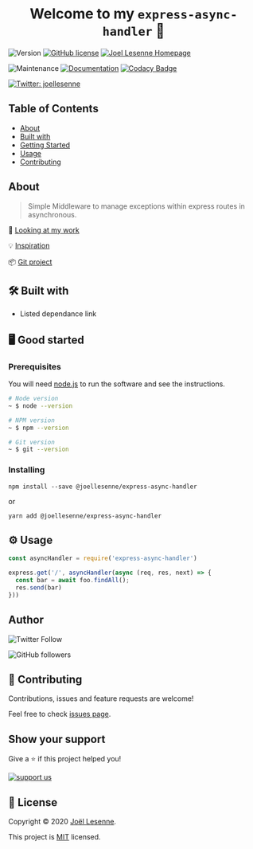 <h1 align="center">Welcome to my <code>express-async-handler</code> 👋</h1>

![Version](https://img.shields.io/badge/version-1.0.0-blue.svg?cacheSeconds=2592000) [![GitHub license](https://img.shields.io/badge/Mit-License-blue.svg?style=flat-square)](LICENSE) [![Joel Lesenne Homepage](https://img.shields.io/badge/joellesenne-HomePage-blue.svg?style=flat-square)](https//joellesenne.dev)

![Maintenance](https://img.shields.io/maintenance/yes/2020.svg?style=flat-square) [![Documentation](https://img.shields.io/badge/documentation-yes-brightgreen.svg)](https://github.com/joellesenne/express-async-handler)  [![Codacy Badge](https://api.codacy.com/project/badge/Grade/554dbae558f245cd882888d0d415a482)](https://app.codacy.com/app/joellesenne/joellesenne.dev_2?utm_source=github.com&utm_medium=referral&utm_content=joellesenne/joellesenne.dev&utm_campaign=Badge_Grade_Dashboard)

[![Twitter: joellesenne](https://img.shields.io/twitter/follow/joellesenne.svg?style=social)](https://twitter.com/joellesenne)

## Table of Contents
+ [About](#about)
+ [Built with](#built)
+ [Getting Started](#started)
+ [Usage](#usage)
+ [Contributing](./CONTRIBUTING.md)

<a id="about"></a>

## About

>Simple Middleware to manage exceptions within express routes in asynchronous.

👀 [Looking at my work]

💡 [Inspiration]

📦 [Git project]

<a id="built"></a>

## 🛠 Built with
+ Listed dependance link

<a id="started"></a>

## 🖥 Good started

### Prerequisites

You will need [node.js](https://nodejs.org/en/) to run the software and see the instructions.

```bash
# Node version
~ $ node --version

# NPM version
~ $ npm --version

# Git version
~ $ git --version
```

### Installing

```
npm install --save @joellesenne/express-async-handler
```
or
```
yarn add @joellesenne/express-async-handler
```

<a id="usage"></a>

## ⚙ Usage

```javascript
const asyncHandler = require('express-async-handler')

express.get('/', asyncHandler(async (req, res, next) => {
  const bar = await foo.findAll();
  res.send(bar)
}))
```

## Author

![Twitter Follow](https://img.shields.io/twitter/follow/joellesenne?style=flat-square)

![GitHub followers](https://img.shields.io/github/followers/joellesenne?style=flat-square)

## 🤝 Contributing

Contributions, issues and feature requests are welcome!

Feel free to check [issues page](https://github.com/joellesenne/express-async-handler/issues).

## Show your support

Give a ⭐️ if this project helped you!

[![support us](https://img.shields.io/badge/badge-become--a%20patreon-orange?style=flat-square)](https://www.patreon.com/joellesenne)

## 📝 License

Copyright © 2020 [Joël Lesenne](https://joellesenne.dev).

This project is [MIT](LICENSE) licensed.

[Looking at my work]: https://joellesenne.github.io/ocr-dw-p5-orinoco

[Inspiration]: https://github.com/Abazhenov/express-async-handler

[Git project]: https://github.com/joellesenne/express-async-handler
